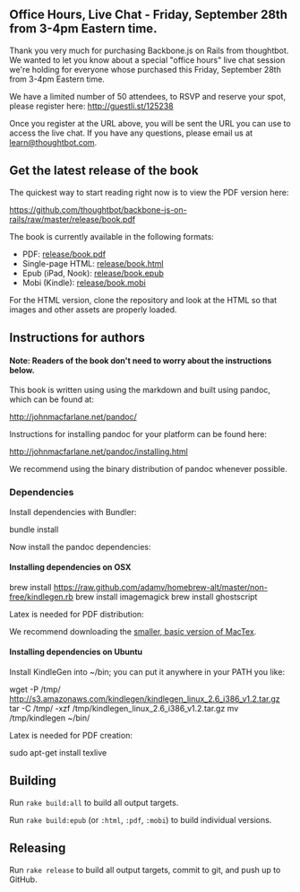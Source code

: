 ## Office Hours, Live Chat -  Friday, September 28th from 3-4pm Eastern time.

Thank you very much for purchasing Backbone.js on Rails from thoughtbot. We wanted to let you know about a special "office 
hours" live chat session we're holding for everyone whose purchased this Friday, September 28th from 3-4pm Eastern time.

We have a limited number of 50 attendees, to RSVP and reserve your spot, please register here: 
http://guestli.st/125238

Once you register at the URL above, you will be sent the URL you can use to access the live chat.
If you have any questions, please email us at learn@thoughtbot.com.

## Get the latest release of the book

The quickest way to start reading right now is to view the PDF version here:

<https://github.com/thoughtbot/backbone-js-on-rails/raw/master/release/book.pdf>

The book is currently available in the following formats:

* PDF: [release/book.pdf](https://github.com/thoughtbot/backbone-js-on-rails/raw/master/release/book.pdf)
* Single-page HTML: [release/book.html](https://github.com/thoughtbot/backbone-js-on-rails/raw/master/release/book.html)
* Epub (iPad, Nook): [release/book.epub](https://github.com/thoughtbot/backbone-js-on-rails/raw/master/release/book.epub)
* Mobi (Kindle): [release/book.mobi](https://github.com/thoughtbot/backbone-js-on-rails/raw/master/release/book.mobi)

For the HTML version, clone the repository and look at the HTML so that images
and other assets are properly loaded.

## Instructions for authors

#### Note: Readers of the book don't need to worry about the instructions below.

This book is written using using the markdown and built using pandoc, which can
be found at:

<http://johnmacfarlane.net/pandoc/>

Instructions for installing pandoc for your platform can be found here:

<http://johnmacfarlane.net/pandoc/installing.html>

We recommend using the binary distribution of pandoc whenever possible.

### Dependencies

Install dependencies with Bundler:

  bundle install

Now install the pandoc dependencies:

#### Installing dependencies on OSX

  brew install https://raw.github.com/adamv/homebrew-alt/master/non-free/kindlegen.rb
  brew install imagemagick
  brew install ghostscript

Latex is needed for PDF distribution:

We recommend downloading the [smaller, basic version of MacTex](http://www.tug.org/mactex/morepackages.html).

#### Installing dependencies on Ubuntu

Install KindleGen into ~/bin; you can put it anywhere in your PATH you like:

   wget -P /tmp/ http://s3.amazonaws.com/kindlegen/kindlegen_linux_2.6_i386_v1.2.tar.gz
   tar -C /tmp/ -xzf /tmp/kindlegen_linux_2.6_i386_v1.2.tar.gz
   mv /tmp/kindlegen ~/bin/

Latex is needed for PDF creation:

   sudo apt-get install texlive

## Building

Run `rake build:all` to build all output targets.

Run `rake build:epub` (or `:html`, `:pdf`, `:mobi`) to build individual versions.

## Releasing

Run `rake release` to build all output targets, commit to git, and push up to
GitHub.
